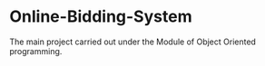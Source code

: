 # Online-Bidding-System
The main project carried out under the Module of Object Oriented programming.

